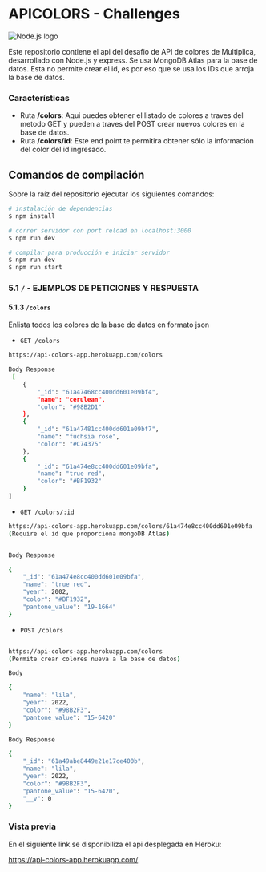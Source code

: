 # APICOLORS - Challenges
![Node.js logo](https://nodejs.org/static/images/logos/nodejs-new-pantone-black.svg)

Este repositorio contiene el api del desafio de API de colores de Multiplica, desarrollado con Node.js y express.
Se usa MongoDB Atlas para la base de datos. Esta no permite crear el id, es por eso que se usa los IDs que arroja la base de datos.

### Características

- Ruta **/colors**: Aqui puedes obtener el listado de colores a traves del metodo GET y pueden a traves del POST crear nuevos colores en la base de datos.
- Ruta **/colors/id**: Este end point te permitira obtener sólo la información del color del id ingresado. 


## Comandos de compilación
Sobre la raíz del repositorio ejecutar los siguientes comandos:

```bash
# instalación de dependencias
$ npm install

# correr servidor con port reload en localhost:3000
$ npm run dev

# compilar para producción e iniciar servidor
$ npm run dev
$ npm run start

```

### 5.1 `/` - EJEMPLOS DE PETICIONES Y RESPUESTA

#### 5.1.3 `/colors`
Enlista todos los colores de la base de datos en formato json

* `GET /colors`

```sh
https://api-colors-app.herokuapp.com/colors

Body Response
 [
    {
        "_id": "61a47468cc400dd601e09bf4",
        "name": "cerulean",
        "color": "#98B2D1"
    },
    {
        "_id": "61a47481cc400dd601e09bf7",
        "name": "fuchsia rose",
        "color": "#C74375"
    },
    {
        "_id": "61a474e8cc400dd601e09bfa",
        "name": "true red",
        "color": "#BF1932"
    }
]

```

* `GET /colors/:id`

```sh
https://api-colors-app.herokuapp.com/colors/61a474e8cc400dd601e09bfa
(Require el id que proporciona mongoDB Atlas)


Body Response

{
    "_id": "61a474e8cc400dd601e09bfa",
    "name": "true red",
    "year": 2002,
    "color": "#BF1932",
    "pantone_value": "19-1664"
}
```


* `POST /colors`

```sh

https://api-colors-app.herokuapp.com/colors
(Permite crear colores nueva a la base de datos)

Body

{
    "name": "lila",
    "year": 2022,
    "color": "#98B2F3",
    "pantone_value": "15-6420"
}

Body Response 

{
    "_id": "61a49abe8449e21e17ce400b",
    "name": "lila",
    "year": 2022,
    "color": "#98B2F3",
    "pantone_value": "15-6420",
    "__v": 0
}
```

### Vista previa

En el siguiente link se disponibiliza el api desplegada en Heroku:

https://api-colors-app.herokuapp.com/
